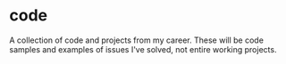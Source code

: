 # code
A collection of code and projects from my career. These will be code samples and examples of issues I've solved, not entire working projects.
